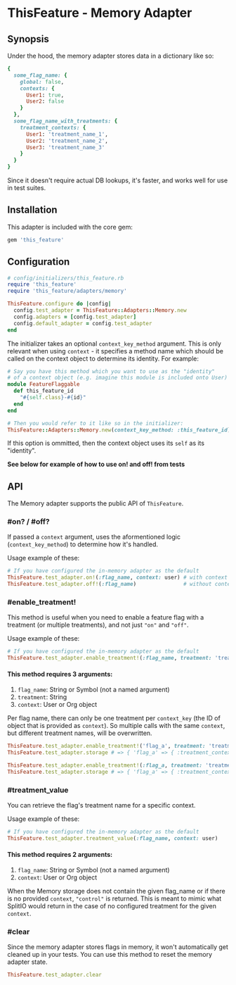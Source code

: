 # ThisFeature - Memory Adapter

## Synopsis

Under the hood, the memory adapter stores data in a dictionary like so:

```ruby
{
  some_flag_name: {
    global: false,
    contexts: {
      User1: true,
      User2: false
    }
  },
  some_flag_name_with_treatments: {
    treatment_contexts: {
      User1: 'treatment_name_1',
      User2: 'treatment_name_2',
      User3: 'treatment_name_3'
    }
  }
}
```

Since it doesn't require actual DB lookups, it's faster, and works well for use
in test suites.

## Installation

This adapter is included with the core gem:

```ruby
gem 'this_feature'
```

## Configuration

```ruby
# config/initializers/this_feature.rb
require 'this_feature'
require 'this_feature/adapters/memory'

ThisFeature.configure do |config|
  config.test_adapter = ThisFeature::Adapters::Memory.new
  config.adapters = [config.test_adapter]
  config.default_adapter = config.test_adapter
end
```

The initializer takes an optional `context_key_method` argument. This is only relevant when using `context` -
it specifies a method name which should be called on the context object to determine its identity.
For example:

```ruby
# Say you have this method which you want to use as the "identity"
# of a context object (e.g. imagine this module is included onto User)
module FeatureFlaggable
  def this_feature_id
    "#{self.class}-#{id}"
  end
end

# Then you would refer to it like so in the initializer:
ThisFeature::Adapters::Memory.new(context_key_method: :this_feature_id)
```

If this option is ommitted, then the context object uses its `self` as its "identity".

**See below for example of how to use on! and off! from tests**

## API

The Memory adapter supports the public API of `ThisFeature`.

### **#on? / #off?**

If passed a `context` argument, uses the aformentioned logic
(`context_key_method`) to determine how it's handled.

Usage example of these:

```ruby
# If you have configured the in-memory adapter as the default
ThisFeature.test_adapter.on!(:flag_name, context: user) # with context
ThisFeature.test_adapter.off!(:flag_name)               # without context
```

### **#enable_treatment!**

This method is useful when you need to enable a feature flag with a treatment (or multiple treatments), and not just `"on"` and `"off"`.

Usage example of these:

```ruby
# If you have configured the in-memory adapter as the default
ThisFeature.test_adapter.enable_treatment!(:flag_name, treatment: 'treatment_name', context: user)
```
#### This method requires 3 arguments:
1. `flag_name`: String or Symbol (not a named argument)
2. `treatment`: String
3. `context`: User or Org object

Per flag name, there can only be one treatment per `context_key` (the ID of object that is provided as `context`). So multiple calls with the same `context`, but different treatment names, will be overwritten.

```ruby
ThisFeature.test_adapter.enable_treatment!('flag_a', treatment: 'treatment_1', context: user1)
ThisFeature.test_adapter.storage # => { 'flag_a' => { :treatment_contexts => { 'User1': 'treatment_1' } } }

ThisFeature.test_adapter.enable_treatment!(:flag_a, treatment: 'treatment_2', context: user1)
ThisFeature.test_adapter.storage # => { 'flag_a' => { :treatment_contexts => { 'User1': 'treatment_2' } } }
```

### **#treatment_value**

You can retrieve the flag's treatment name for a specific context.

Usage example of these:

```ruby
# If you have configured the in-memory adapter as the default
ThisFeature.test_adapter.treatment_value(:flag_name, context: user)
```

#### This method requires 2 arguments:
1. `flag_name`: String or Symbol (not a named argument)
2. `context`: User or Org object

When the Memory storage does not contain the given flag_name or if there is no provided `context`, `"control"` is returned. This is meant to mimic what SplitIO would return in the case of no configured treatment for the given `context`.
### **#clear**

Since the memory adapter stores flags in memory, it won't automatically get cleaned up in your tests. You can use this method to reset the memory adapter state.

```ruby
ThisFeature.test_adapter.clear
```
